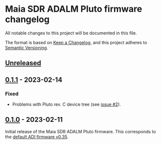 # Maia SDR ADALM Pluto firmware changelog

All notable changes to this project will be documented in this file.

The format is based on [Keep a Changelog](https://keepachangelog.com/en/1.0.0/),
and this project adheres to [Semantic Versioning](https://semver.org/spec/v2.0.0.html).

## [Unreleased]

## [0.1.1] - 2023-02-14

### Fixed

- Problems with Pluto rev. C device tree (see [issue #2](https://github.com/maia-sdr/plutosdr-fw/issues/2)).

## [0.1.0] - 2023-02-11

Initial release of the Maia SDR ADALM Pluto firmware. This corresponds to the
[default ADI firmware v0.35](https://github.com/analogdevicesinc/plutosdr-fw/releases/tag/v0.35).

[unreleased]: https://github.com/maia-sdr/plutosdr-fw/compare/maia-sdr-v0.1.1...HEAD
[0.1.1]: https://github.com/maia-sdr/plutosdr-fw/compare/maia-sdr-v0.1.0...maia-sdr-v0.1.1
[0.1.0]: https://github.com/maia-sdr/plutosdr-fw/releases/tag/maia-sdr-v0.1.0

